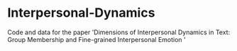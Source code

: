 # Interpersonal-Dynamics
Code and data for the paper 'Dimensions of Interpersonal Dynamics in Text: Group Membership and Fine-grained Interpersonal Emotion '
